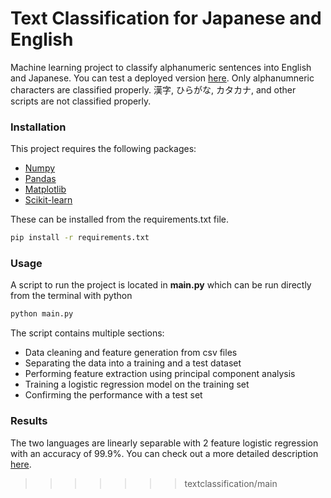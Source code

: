 # Text Classification for Japanese and English
Machine learning project to classify alphanumeric sentences into English and Japanese. You can test a deployed version [here](http://app.tcnunes.com/textclassification/). Only alphanumneric characters are classified properly. 漢字, ひらがな, カタカナ, and other scripts are not classified properly.

### Installation
This project requires the following packages:
- [Numpy](http://www.numpy.org/)
- [Pandas](http://pandas.pydata.org/)
- [Matplotlib](http://matplotlib.org/)
- [Scikit-learn](http://scikit-learn.org/stable/)

These can be installed from the requirements.txt file.

``` bash
pip install -r requirements.txt
```

### Usage 

A script to run the project is located in **main.py** which can be run directly from the terminal with python 
```bash
python main.py
```
The script contains multiple sections:
- Data cleaning and feature generation from csv files
- Separating the data into a training and a test dataset
- Performing feature extraction using principal component analysis
- Training a logistic regression model on the training set
- Confirming the performance with a test set

### Results 

The two languages are linearly separable with 2 feature logistic regression with an accuracy of 99.9%.
You can check out a more detailed description [here](https://info.tcnunes.com/projects/textclassification).


>>>>>>> textclassification/main

